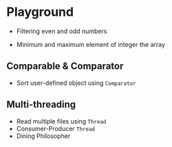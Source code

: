 # Playground

* Filtering even and odd numbers

* Minimum and maximum element of integer the array

## Comparable & Comparator
* Sort user-defined object using `Comparator`

## Multi-threading
* Read multiple files using `Thread`
* Consumer-Producer `Thread`
* Dining Philosopher




